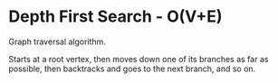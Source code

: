 # Depth First Search - O(V+E)
Graph traversal algorithm.

Starts at a root vertex, then moves down one of its branches as far as possible, then backtracks and goes to the next branch, and so on.